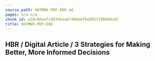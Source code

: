 ```yaml
---
source_path: H07MWV-PDF-ENG.md
pages: n/a-n/a
chunk_id: e28c80aafc0d345ea6749bbbf6e892379888dc62
title: H07MWV-PDF-ENG
---
```

## HBR / Digital Article / 3 Strategies for Making Better, More Informed Decisions
